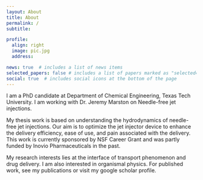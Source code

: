 ```yaml
---
layout: About
title: About
permalink: /
subtitle:   

profile:
  align: right
  image: pic.jpg
  address:  

news: true  # includes a list of news items
selected_papers: false # includes a list of papers marked as "selected={true}"
social: true  # includes social icons at the bottom of the page
---
```


I am a PhD candidate at Department of Chemical Engineering, Texas Tech University. I am working with Dr. Jeremy Marston on Needle-free jet injections.

My thesis work is based on understanding the hydrodynamics of needle-free jet injections. Our aim is to optimize the jet injector device to enhance the delivery efficiency, ease of use, and pain associated with the delivery. This work is currently sponsored by NSF Career Grant and was partly funded by Inovio Pharmaceuticals in the past.

My research interests lies at the interface of transport phenomenon and drug delivery. I am also interested in organismal physics. For published work, see my publications or visit my google scholar profile.

[//]: # ( Write your biography here. Tell the world about yourself. Link to your favorite [subreddit]http://reddit.com. You can put a picture in, too. The code is )
